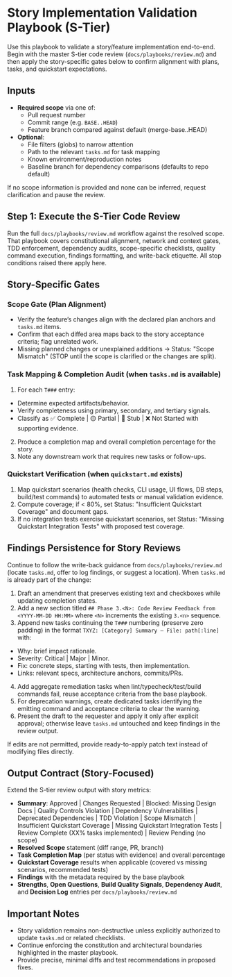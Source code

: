 # Story Implementation Validation Playbook (S-Tier)

Use this playbook to validate a story/feature implementation end-to-end. Begin
with the master S-tier code review (`docs/playbooks/review.md`) and then apply
the story-specific gates below to confirm alignment with plans, tasks, and
quickstart expectations.

## Inputs

- **Required scope** via one of:
  - Pull request number
  - Commit range (e.g. `BASE..HEAD`)
  - Feature branch compared against default (merge-base..HEAD)
- **Optional**:
  - File filters (globs) to narrow attention
  - Path to the relevant `tasks.md` for task mapping
  - Known environment/reproduction notes
  - Baseline branch for dependency comparisons (defaults to repo default)

If no scope information is provided and none can be inferred, request
clarification and pause the review.

## Step 1: Execute the S-Tier Code Review

Run the full `docs/playbooks/review.md` workflow against the resolved scope.
That playbook covers constitutional alignment, network and context gates, TDD
enforcement, dependency audits, scope-specific checklists, quality command
execution, findings formatting, and write-back etiquette. All stop conditions
raised there apply here.

## Story-Specific Gates

### Scope Gate (Plan Alignment)

- Verify the feature’s changes align with the declared plan anchors and
  `tasks.md` items.
- Confirm that each diffed area maps back to the story acceptance criteria; flag
  unrelated work.
- Missing planned changes or unexplained additions → Status: "Scope Mismatch"
  (STOP until the scope is clarified or the changes are split).

### Task Mapping & Completion Audit (when `tasks.md` is available)

1. For each `T###` entry:

- Determine expected artifacts/behavior.
- Verify completeness using primary, secondary, and tertiary signals.
- Classify as ✅ Complete | 🟡 Partial | 🔶 Stub | ❌ Not Started with
  supporting evidence.

2. Produce a completion map and overall completion percentage for the story.
3. Note any downstream work that requires new tasks or follow-ups.

### Quickstart Verification (when `quickstart.md` exists)

1. Map quickstart scenarios (health checks, CLI usage, UI flows, DB steps,
   build/test commands) to automated tests or manual validation evidence.
2. Compute coverage; if < 80%, set Status: "Insufficient Quickstart Coverage"
   and document gaps.
3. If no integration tests exercise quickstart scenarios, set Status: "Missing
   Quickstart Integration Tests" with proposed test coverage.

## Findings Persistence for Story Reviews

Continue to follow the write-back guidance from `docs/playbooks/review.md`
(locate `tasks.md`, offer to log findings, or suggest a location). When
`tasks.md` is already part of the change:

1. Draft an amendment that preserves existing text and checkboxes while updating
   completion states.
2. Add a new section titled
   `## Phase 3.<N>: Code Review Feedback from <YYYY-MM-DD HH:MM>` where `<N>`
   increments the existing `3.<n>` sequence.
3. Append new tasks continuing the `T###` numbering (preserve zero padding) in
   the format `TXYZ: [Category] Summary — File: path[:line]` with:

- Why: brief impact rationale.
- Severity: Critical | Major | Minor.
- Fix: concrete steps, starting with tests, then implementation.
- Links: relevant specs, architecture anchors, commits/PRs.

4. Add aggregate remediation tasks when lint/typecheck/test/build commands fail,
   reuse acceptance criteria from the base playbook.
5. For deprecation warnings, create dedicated tasks identifying the emitting
   command and acceptance criteria to clear the warning.
6. Present the draft to the requester and apply it only after explicit approval;
   otherwise leave `tasks.md` untouched and keep findings in the review output.

If edits are not permitted, provide ready-to-apply patch text instead of
modifying files directly.

## Output Contract (Story-Focused)

Extend the S-tier review output with story metrics:

- **Summary**: Approved | Changes Requested | Blocked: Missing Design Docs |
  Quality Controls Violation | Dependency Vulnerabilities | Deprecated
  Dependencies | TDD Violation | Scope Mismatch | Insufficient Quickstart
  Coverage | Missing Quickstart Integration Tests | Review Complete (XX% tasks
  implemented) | Review Pending (no scope)
- **Resolved Scope** statement (diff range, PR, branch)
- **Task Completion Map** (per status with evidence) and overall percentage
- **Quickstart Coverage** results when applicable (covered vs missing scenarios,
  recommended tests)
- **Findings** with the metadata required by the base playbook
- **Strengths**, **Open Questions**, **Build Quality Signals**, **Dependency
  Audit**, and **Decision Log** entries per `docs/playbooks/review.md`

## Important Notes

- Story validation remains non-destructive unless explicitly authorized to
  update `tasks.md` or related checklists.
- Continue enforcing the constitution and architectural boundaries highlighted
  in the master playbook.
- Provide precise, minimal diffs and test recommendations in proposed fixes.
